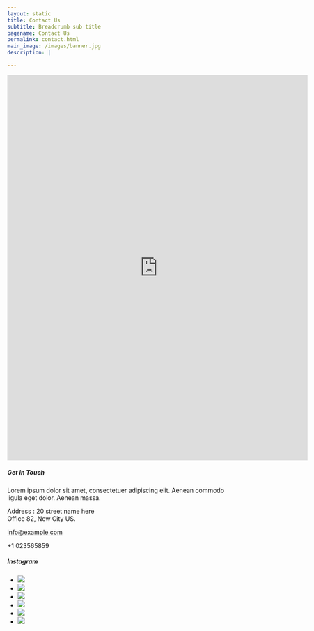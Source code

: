 ```yaml
---
layout: static
title: Contact Us
subtitle: Breadcrumb sub title
pagename: Contact Us
permalink: contact.html
main_image: /images/banner.jpg
description: |

---
```


 <div class="wpsuptr-standard-row contact-section contact-style-2">
          <div class="container">
              <div class="row">
                  <div class="col-md-7 text-left">
                      <iframe src="https://docs.google.com/forms/d/e/1FAIpQLSfSwhUCnesLnHglO6qrGrFvjJsr6vW3bDLINSIBnyBJ_tzrpQ/viewform?embedded=true" width="690" height="885" frameborder="0" marginheight="0" marginwidth="0">Loading…</iframe>
                  </div>
                  <div class="col-md-5">
                      <div class="contact-widget-wrap">
                          <div class="contact-sub-heading">
                              <h5>Get in Touch</h5>
                              <p>Lorem ipsum dolor sit amet, consectetuer adipiscing elit. Aenean commodo ligula
                                  eget dolor. Aenean massa.</p>
                          </div>
                          <div class="widget-content">
                              <div class="single-address-box">
                                  <div class="address-icon">
                                      <i class="ti-location-pin"></i>
                                  </div>
                                  <div class="address-text">
                                      <p>Address : 20 street name here <br> Office 82, New City US.</p>
                                  </div>
                              </div>
                              <div class="single-address-box">
                                  <div class="address-icon">
                                      <i class="fa fa-envelope-o"></i>
                                  </div>
                                  <div class="address-text">
                                      <a href="mailto:info@example.com">info@example.com</a>
                                  </div>
                              </div>
                              <div class="single-address-box">
                                  <div class="address-icon">
                                      <i class="ti-mobile"></i>
                                  </div>
                                  <div class="address-text">
                                      <p>+1 023565859</p>
                                  </div>
                              </div>
                          </div>
                          <div class="contact-sub-heading">
                              <h5>Instagram</h5>
                              <ul id="instafeed" class="instagram-list"><li><a href="" target="_blank" id="1636300515356491730_4713066548"><img src="//scontent.cdninstagram.com/vp/aaa8a32176e0a4a45ce97d642546e748/5E14F81E/t51.2885-15/e35/22857725_143902872899672_2733623830659465216_n.jpg?_nc_ht=scontent.cdninstagram.com"></a></li><li><a href="" target="_blank" id="1636280395531887708_4713066548"><img src="//scontent.cdninstagram.com/vp/5ec41265ab39f721d32ec14e92b7832a/5E041F92/t51.2885-15/e35/22857791_1071517906349177_5976913580451168256_n.jpg?_nc_ht=scontent.cdninstagram.com"></a></li><li><a href="" target="_blank" id="1636280084515979609_4713066548"><img src="//scontent.cdninstagram.com/vp/6efd9328edfe2c20defb81e01f9e9f44/5E0C6DEE/t51.2885-15/e35/22802557_522194421448733_6222900767108366336_n.jpg?_nc_ht=scontent.cdninstagram.com"></a></li><li><a href="" target="_blank" id="1636279874381348713_4713066548"><img src="//scontent.cdninstagram.com/vp/5151ec4f36bfb6d2452ed967ee7d1782/5E04DC96/t51.2885-15/e35/23101102_368846350229343_1820105426629296128_n.jpg?_nc_ht=scontent.cdninstagram.com"></a></li><li><a href="" target="_blank" id="1474618881116861085_4713066548"><img src="//scontent.cdninstagram.com/vp/03d2907d2d4612b49a977445b1d89112/5DF77901/t51.2885-15/sh0.08/e35/s640x640/17332761_277014662732604_5826324858752991232_n.jpg?_nc_ht=scontent.cdninstagram.com"></a></li><li><a href="" target="_blank" id="1474618443583933742_4713066548"><img src="//scontent.cdninstagram.com/vp/9dfff71de1f9f24905cfb744a1caf026/5E0485E4/t51.2885-15/sh0.08/e35/s640x640/17332911_814185332062172_8390855255738286080_n.jpg?_nc_ht=scontent.cdninstagram.com"></a></li></ul>
                          </div>
                      </div>
                  </div>
              </div>
          </div>
      </div>